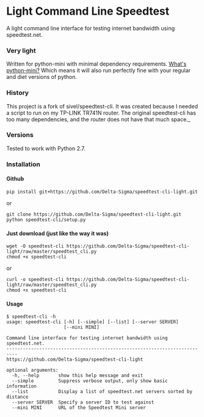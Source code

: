 # Light Command Line Speedtest

A light command line interface for testing internet bandwidth using speedtest.net.

### Very light
Written for python-mini with minimal dependency requirements. [What's python-mini?](https://wiki.openwrt.org/doc/software/python) Which means it will also run perfectly fine with your regular and diet versions of python.

### History
This project is  a fork of sivel/speedtest-cli. It was created because I needed a script to run on my TP-LINK TR741N router. The original speedtest-cli has too many dependencies, and the router does not have that much space._

### Versions

Tested to work with Python 2.7.

### Installation


#### Github

`pip install git+https://github.com/Delta-Sigma/speedtest-cli-light.git`

or

```shell
git clone https://github.com/Delta-Sigma/speedtest-cli-light.git
python speedtest-cli/setup.py
```

#### Just download (just like the way it was)

```shell
wget -O speedtest-cli https://github.com/Delta-Sigma/speedtest-cli-light/raw/master/speedtest_cli.py
chmod +x speedtest-cli
```

or

```shell
curl -o speedtest-cli https://github.com/Delta-Sigma/speedtest-cli-light/raw/master/speedtest_cli.py
chmod +x speedtest-cli
```

#### Usage

    $ speedtest-cli -h
    usage: speedtest-cli [-h] [--simple] [--list] [--server SERVER]
                         [--mini MINI]

    Command line interface for testing internet bandwidth using speedtest.net.
    --------------------------------------------------------------------------
    https://github.com/Delta-Sigma/speedtest-cli-light

    optional arguments:
      -h, --help       show this help message and exit
      --simple         Suppress verbose output, only show basic information
      --list           Display a list of speedtest.net servers sorted by distance
      --server SERVER  Specify a server ID to test against
      --mini MINI      URL of the Speedtest Mini server